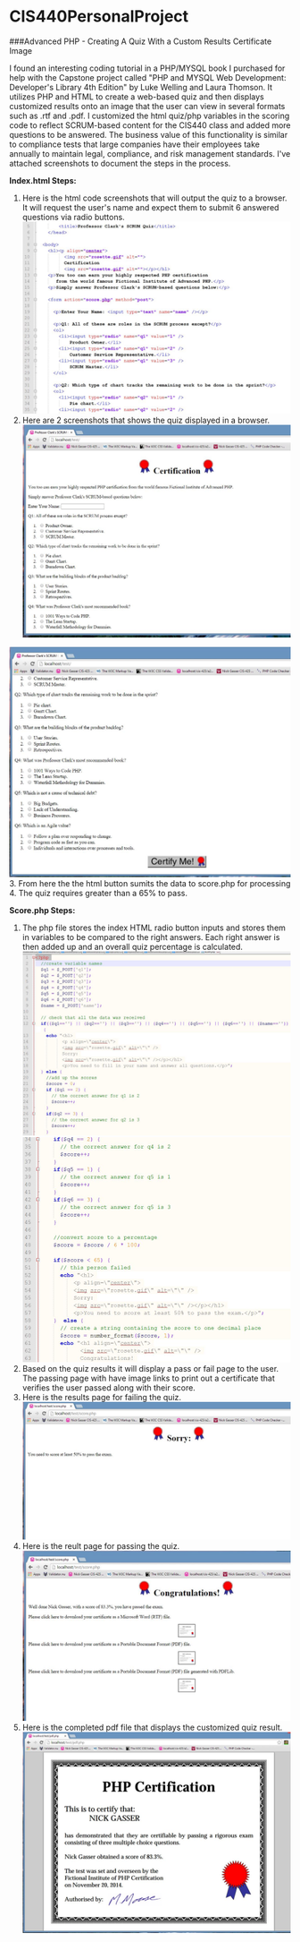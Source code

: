 CIS440PersonalProject
=====================

###Advanced PHP - Creating A Quiz With a Custom Results Certificate Image

I found an interesting coding tutorial in a PHP/MYSQL book I purchased for help with the Capstone project called "PHP and MYSQL Web Development: Developer's Library 4th Edition" by Luke Welling and Laura Thomson. It utilizes PHP and HTML to create a web-based quiz and then displays customized results onto an image that the user can view in several formats such as .rtf and .pdf. I customized the html quiz/php variables in the scoring code to reflect SCRUM-based content for the CIS440 class and added more questions to be answered. The business value of this functionality is similar to compliance tests that large companies have their employees take annually to maintain legal, compliance, and risk management standards. I've attached screenshots to document the steps in the process. 

**Index.html Steps:**

1. Here is the html code screenshots that will output the quiz to a browser. It will request the user's name and expect them to submit 6 answered questions via radio buttons. ![Quiz HTML](https://github.com/ngasser/CIS440PersonalProject/blob/master/screenshots/quizhtml.JPG)
2. Here are 2 screenshots that shows the quiz displayed in a browser. ![Quiz1](https://github.com/ngasser/CIS440PersonalProject/blob/master/screenshots/quiz1.JPG)

![Quiz2](https://github.com/ngasser/CIS440PersonalProject/blob/master/screenshots/quiz2.JPG)
3. From here the the html button sumits the data to score.php for processing
4. The quiz requires greater than a 65% to pass.

**Score.php Steps:**

1. The php file stores the index HTML radio button inputs and stores them in variables to be compared to the right answers. Each right answer is then added up and an overall quiz percentage is calculated. ![Quiz PHP1](https://github.com/ngasser/CIS440PersonalProject/blob/master/screenshots/quizphp1.JPG)
![Quiz PHP2](https://github.com/ngasser/CIS440PersonalProject/blob/master/screenshots/quizphp2.JPG)
2. Based on the quiz results it will display a pass or fail page to the user. The passing page with have image links to print out a certificate that verifies the user passed along with their score.
3. Here is the results page for failing the quiz. ![Quiz Fail](https://github.com/ngasser/CIS440PersonalProject/blob/master/screenshots/quizfail.JPG)
4. Here is the reult page for passing the quiz. ![Quiz Pass](https://github.com/ngasser/CIS440PersonalProject/blob/master/screenshots/quizpass.JPG)
5. Here is the completed pdf file that displays the customized quiz result. ![Certificate](https://github.com/ngasser/CIS440PersonalProject/blob/master/screenshots/quizpdf.JPG)
